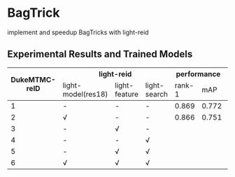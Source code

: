 # BagTrick

implement and speedup BagTricks with light-reid

## Experimental Results and Trained Models

<table><thead><tr><th rowspan="2">DukeMTMC-reID</th><th colspan="3">light-reid</th><th colspan="2">performance</th><th colspan="2">time(on a TITAN XP)</th></tr><tr><td>light-model(res18)</td><td>light-feature</td><td>light-search</td><td>rank-1</td><td>mAP</td><td>inference/batch(64)</td><td>search/query</td></tr></thead><tbody><tr><td>1</td><td>-</td><td>-</td><td>-</td><td>0.869</td><td>0.772</td><td>0.01516s</td><td>174.6ms</td></tr><tr><td>2</td><td>√</td><td>-</td><td>-</td><td>0.866</td><td>0.751</td><td>0.00839s</td><td></td></tr><tr><td>3</td><td>-</td><td>√</td><td>-</td><td></td><td></td><td></td><td></td></tr><tr><td>4</td><td>-</td><td>-</td><td>√</td><td></td><td></td><td></td><td></td></tr><tr><td>5</td><td>-</td><td>√</td><td>√</td><td></td><td></td><td></td><td></td></tr><tr><td>6</td><td>√</td><td>√</td><td>√</td><td></td><td></td><td></td><td></td></tr></tbody></table>